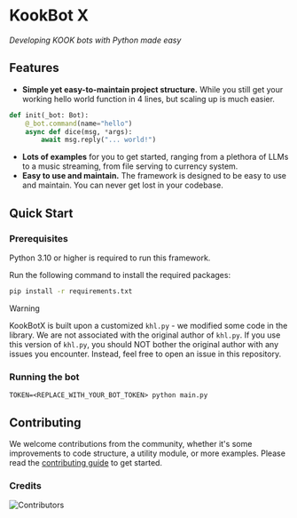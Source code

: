 # KookBot X

*Developing KOOK bots with Python made easy*

## Features

- **Simple yet easy-to-maintain project structure.** While you still get your working hello world function in 4 lines, but scaling up is much easier.

```python
def init(_bot: Bot):
    @_bot.command(name="hello")
    async def dice(msg, *args):
        await msg.reply("... world!")
```

- **Lots of examples** for you to get started, ranging from a plethora of LLMs to a music streaming, from file serving to currency system.
- **Easy to use and maintain.** The framework is designed to be easy to use and maintain. You can never get lost in your codebase.

## Quick Start

### Prerequisites

Python 3.10 or higher is required to run this framework.

Run the following command to install the required packages:

```bash
pip install -r requirements.txt
```

> [!WARNING]  
> KookBotX is built upon a customized `khl.py` - we modified some code in the library. We are not associated with the original author of `khl.py`. If you use this version of `khl.py`, you should NOT bother the original author with any issues you encounter. Instead, feel free to open an issue in this repository.

### Running the bot

```
TOKEN=<REPLACE_WITH_YOUR_BOT_TOKEN> python main.py
```

## Contributing

We welcome contributions from the community, whether it's some improvements to code structure, a utility module, or more examples. Please read the [contributing guide](#) to get started.

### Credits

![Contributors](https://contrib.rocks/image?repo=KookBotX/KookBotX)
